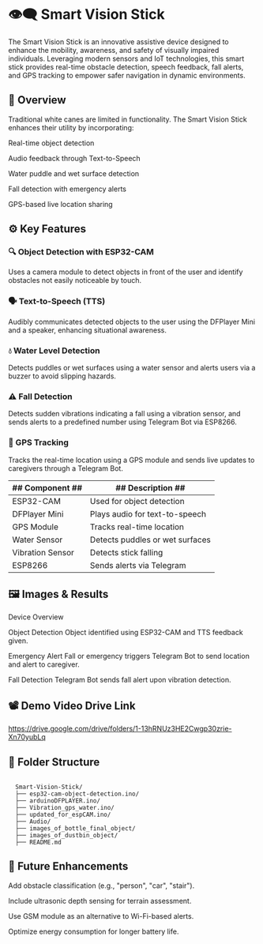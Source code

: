 # 👁️‍🗨️ Smart Vision Stick #
The Smart Vision Stick is an innovative assistive device designed to enhance the mobility, awareness, and safety of visually impaired individuals. Leveraging modern sensors and IoT technologies, this smart stick provides real-time obstacle detection, speech feedback, fall alerts, and GPS tracking to empower safer navigation in dynamic environments.

## 🧠 Overview ##
Traditional white canes are limited in functionality. The Smart Vision Stick enhances their utility by incorporating:

Real-time object detection

Audio feedback through Text-to-Speech

Water puddle and wet surface detection

Fall detection with emergency alerts

GPS-based live location sharing

## ⚙️ Key Features ##
### 🔍 Object Detection with ESP32-CAM ###
Uses a camera module to detect objects in front of the user and identify obstacles not easily noticeable by touch.

### 🗣️ Text-to-Speech (TTS) ###
Audibly communicates detected objects to the user using the DFPlayer Mini and a speaker, enhancing situational awareness.

### 💧 Water Level Detection ###
Detects puddles or wet surfaces using a water sensor and alerts users via a buzzer to avoid slipping hazards.

### ⚠️ Fall Detection ###
Detects sudden vibrations indicating a fall using a vibration sensor, and sends alerts to a predefined number using Telegram Bot via ESP8266.

### 📍 GPS Tracking ###
Tracks the real-time location using a GPS module and sends live updates to caregivers through a Telegram Bot.

| ## Component ##  | ## Description ##                  |
|------------------|-----------------------------------|
| ESP32-CAM        | Used for object detection          |
| DFPlayer Mini    | Plays audio for text-to-speech     |
| GPS Module       | Tracks real-time location          |
| Water Sensor     | Detects puddles or wet surfaces    |
| Vibration Sensor | Detects stick falling              |
| ESP8266          | Sends alerts via Telegram          |


## 🖼️ Images & Results ##
Device Overview

Object Detection
Object identified using ESP32-CAM and TTS feedback given.

Emergency Alert
Fall or emergency triggers Telegram Bot to send location and alert to caregiver.

Fall Detection
Telegram Bot sends fall alert upon vibration detection.

## 📽️ Demo Video Drive Link ##
https://drive.google.com/drive/folders/1-13hRNUz3HE2Cwgp30zrie-Xn70yubLq 

## 📁 Folder Structure ##

<pre><code> 
  Smart-Vision-Stick/ 
  ├── esp32-cam-object-detection.ino/
  ├── arduinoDFPLAYER.ino/
  ├── Vibration_gps_water.ino/
  ├── updated_for_espCAM.ino/
  ├── Audio/ 
  ├── images_of_bottle_final_object/ 
  ├── images_of_dustbin_object/ 
  ├── README.md 
</code></pre>

## 🚀 Future Enhancements ##
Add obstacle classification (e.g., "person", "car", "stair").

Include ultrasonic depth sensing for terrain assessment.

Use GSM module as an alternative to Wi-Fi-based alerts.

Optimize energy consumption for longer battery life.

